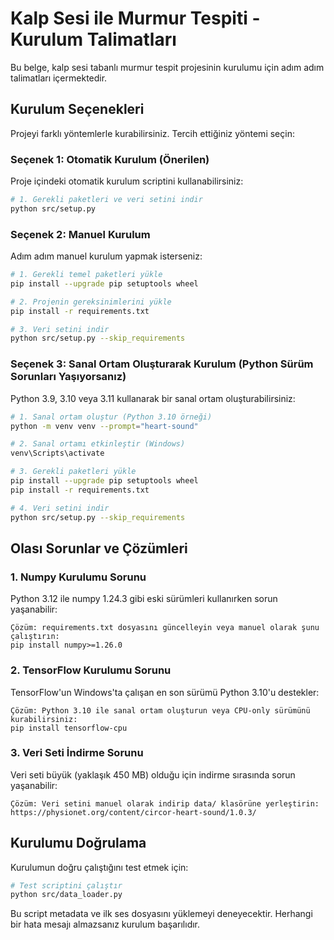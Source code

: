 # Kalp Sesi ile Murmur Tespiti - Kurulum Talimatları

Bu belge, kalp sesi tabanlı murmur tespit projesinin kurulumu için adım adım talimatları içermektedir.

## Kurulum Seçenekleri

Projeyi farklı yöntemlerle kurabilirsiniz. Tercih ettiğiniz yöntemi seçin:

### Seçenek 1: Otomatik Kurulum (Önerilen)

Proje içindeki otomatik kurulum scriptini kullanabilirsiniz:

```bash
# 1. Gerekli paketleri ve veri setini indir
python src/setup.py
```

### Seçenek 2: Manuel Kurulum

Adım adım manuel kurulum yapmak isterseniz:

```bash
# 1. Gerekli temel paketleri yükle
pip install --upgrade pip setuptools wheel

# 2. Projenin gereksinimlerini yükle
pip install -r requirements.txt

# 3. Veri setini indir
python src/setup.py --skip_requirements
```

### Seçenek 3: Sanal Ortam Oluşturarak Kurulum (Python Sürüm Sorunları Yaşıyorsanız)

Python 3.9, 3.10 veya 3.11 kullanarak bir sanal ortam oluşturabilirsiniz:

```bash
# 1. Sanal ortam oluştur (Python 3.10 örneği)
python -m venv venv --prompt="heart-sound"

# 2. Sanal ortamı etkinleştir (Windows)
venv\Scripts\activate

# 3. Gerekli paketleri yükle
pip install --upgrade pip setuptools wheel
pip install -r requirements.txt

# 4. Veri setini indir
python src/setup.py --skip_requirements
```

## Olası Sorunlar ve Çözümleri

### 1. Numpy Kurulumu Sorunu

Python 3.12 ile numpy 1.24.3 gibi eski sürümleri kullanırken sorun yaşanabilir:

```
Çözüm: requirements.txt dosyasını güncelleyin veya manuel olarak şunu çalıştırın:
pip install numpy>=1.26.0
```

### 2. TensorFlow Kurulumu Sorunu

TensorFlow'un Windows'ta çalışan en son sürümü Python 3.10'u destekler:

```
Çözüm: Python 3.10 ile sanal ortam oluşturun veya CPU-only sürümünü kurabilirsiniz:
pip install tensorflow-cpu
```

### 3. Veri Seti İndirme Sorunu

Veri seti büyük (yaklaşık 450 MB) olduğu için indirme sırasında sorun yaşanabilir:

```
Çözüm: Veri setini manuel olarak indirip data/ klasörüne yerleştirin:
https://physionet.org/content/circor-heart-sound/1.0.3/
```

## Kurulumu Doğrulama

Kurulumun doğru çalıştığını test etmek için:

```bash
# Test scriptini çalıştır
python src/data_loader.py
```

Bu script metadata ve ilk ses dosyasını yüklemeyi deneyecektir. Herhangi bir hata mesajı almazsanız kurulum başarılıdır. 